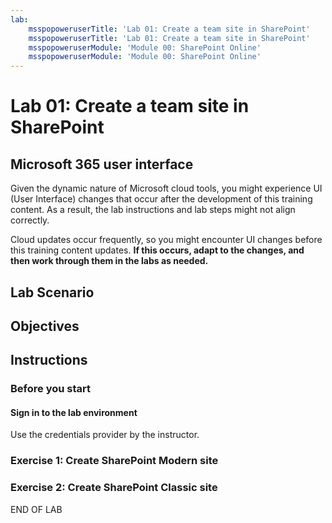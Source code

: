 ```yaml
---
lab:
    msspopoweruserTitle: 'Lab 01: Create a team site in SharePoint'
    msspopoweruserTitle: 'Lab 01: Create a team site in SharePoint'
    msspopoweruserModule: 'Module 00: SharePoint Online'
    msspopoweruserModule: 'Module 00: SharePoint Online'
---
```



# Lab 01: Create a team site in SharePoint


## Microsoft 365 user interface

Given the dynamic nature of Microsoft cloud tools, you might experience UI (User Interface) changes that occur after the development of this training content. As a result, the lab instructions and lab steps might not align correctly.

Cloud updates occur frequently, so you might encounter UI changes before this training content updates. **If this occurs, adapt to the changes, and then work through them in the labs as needed.**


## Lab Scenario 

<Scenario>


## Objectives

<Scenario>

## Instructions

### Before you start

#### Sign in to the lab environment

Use the credentials provider by the instructor.

### Exercise 1: Create SharePoint Modern site




### Exercise 2: Create SharePoint Classic site



END OF LAB
